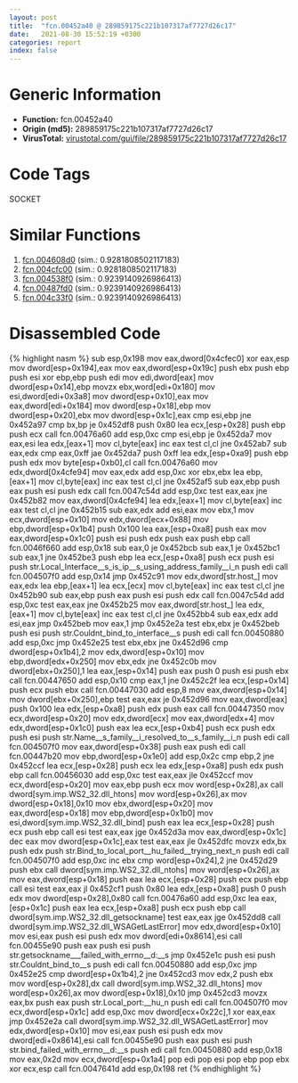 ```yaml
---
layout: post
title:  "fcn.00452a40 @ 289859175c221b107317af7727d26c17"
date:   2021-08-30 15:52:19 +0300
categories: report
index: false
---
```


# Generic Information
- **Function:** fcn.00452a40
- **Origin (md5):** 289859175c221b107317af7727d26c17
- **VirusTotal:** [virustotal.com/gui/file/289859175c221b107317af7727d26c17][virustotal_ref]

# Code Tags
<span class="tag" id="SOCKET">SOCKET</span>


# Similar Functions

1. [fcn.004608d0][similar_1_ref] (sim.: 0.9281808502117183)
2. [fcn.004cfc00][similar_2_ref] (sim.: 0.9281808502117183)
3. [fcn.004538f0][similar_3_ref] (sim.: 0.9239140926986413)
4. [fcn.00487fd0][similar_4_ref] (sim.: 0.9239140926986413)
5. [fcn.004c33f0][similar_5_ref] (sim.: 0.9239140926986413)


# Disassembled Code

{% highlight nasm %}
sub esp,0x198
mov eax,dword[0x4cfec0]
xor eax,esp
mov dword[esp+0x194],eax
mov eax,dword[esp+0x19c]
push ebx
push ebp
push esi
xor ebp,ebp
push edi
mov edi,dword[eax]
mov dword[esp+0x14],ebp
movzx ebx,word[edi+0x180]
mov esi,dword[edi+0x3a8]
mov dword[esp+0x10],eax
mov eax,dword[edi+0x184]
mov dword[esp+0x18],ebp
mov dword[esp+0x20],ebx
mov dword[esp+0x1c],eax
cmp esi,ebp
jne 0x452a97
cmp bx,bp
je 0x452df8
push 0x80
lea ecx,[esp+0x28]
push ebp
push ecx
call fcn.00476a60
add esp,0xc
cmp esi,ebp
je 0x452da7
mov eax,esi
lea edx,[eax+1]
mov cl,byte[eax]
inc eax
test cl,cl
jne 0x452ab7
sub eax,edx
cmp eax,0xff
jae 0x452da7
push 0xff
lea edx,[esp+0xa9]
push ebp
push edx
mov byte[esp+0xb0],cl
call fcn.00476a60
mov edx,dword[0x4cfe94]
mov eax,edx
add esp,0xc
xor ebx,ebx
lea ebp,[eax+1]
mov cl,byte[eax]
inc eax
test cl,cl
jne 0x452af5
sub eax,ebp
push eax
push esi
push edx
call fcn.0047c54d
add esp,0xc
test eax,eax
jne 0x452b82
mov eax,dword[0x4cfe94]
lea edx,[eax+1]
mov cl,byte[eax]
inc eax
test cl,cl
jne 0x452b15
sub eax,edx
add esi,eax
mov ebx,1
mov ecx,dword[esp+0x10]
mov edx,dword[ecx+0x88]
mov ebp,dword[esp+0x1b4]
push 0x100
lea eax,[esp+0xa8]
push eax
mov eax,dword[esp+0x1c0]
push esi
push edx
push eax
push ebp
call fcn.0046f660
add esp,0x18
sub eax,0
je 0x452bcb
sub eax,1
je 0x452bc1
sub eax,1
jne 0x452be3
push ebp
lea ecx,[esp+0xa8]
push ecx
push esi
push str.Local_Interface__s_is_ip__s_using_address_family__i_n
push edi
call fcn.004507f0
add esp,0x14
jmp 0x452c91
mov edx,dword[str.host_]
mov eax,edx
lea ebp,[eax+1]
lea ecx,[ecx]
mov cl,byte[eax]
inc eax
test cl,cl
jne 0x452b90
sub eax,ebp
push eax
push esi
push edx
call fcn.0047c54d
add esp,0xc
test eax,eax
jne 0x452b25
mov eax,dword[str.host_]
lea edx,[eax+1]
mov cl,byte[eax]
inc eax
test cl,cl
jne 0x452bb4
sub eax,edx
add esi,eax
jmp 0x452beb
mov eax,1
jmp 0x452e2a
test ebx,ebx
je 0x452beb
push esi
push str.Couldnt_bind_to_interface__s
push edi
call fcn.00450880
add esp,0xc
jmp 0x452e25
test ebx,ebx
jne 0x452d96
cmp dword[esp+0x1b4],2
mov edx,dword[esp+0x10]
mov ebp,dword[edx+0x250]
mov ebx,edx
jne 0x452c0b
mov dword[ebx+0x250],1
lea eax,[esp+0x14]
push eax
push 0
push esi
push ebx
call fcn.00447650
add esp,0x10
cmp eax,1
jne 0x452c2f
lea ecx,[esp+0x14]
push ecx
push ebx
call fcn.00447030
add esp,8
mov eax,dword[esp+0x14]
mov dword[ebx+0x250],ebp
test eax,eax
je 0x452d96
mov eax,dword[eax]
push 0x100
lea edx,[esp+0xa8]
push edx
push eax
call fcn.00447350
mov ecx,dword[esp+0x20]
mov edx,dword[ecx]
mov eax,dword[edx+4]
mov edx,dword[esp+0x1c0]
push eax
lea ecx,[esp+0xb4]
push ecx
push edx
push esi
push str.Name__s_family__i_resolved_to__s_family__i_n
push edi
call fcn.004507f0
mov eax,dword[esp+0x38]
push eax
push edi
call fcn.00447b20
mov ebp,dword[esp+0x1e0]
add esp,0x2c
cmp ebp,2
jne 0x452ccf
lea ecx,[esp+0x28]
push ecx
lea edx,[esp+0xa8]
push edx
push ebp
call fcn.00456030
add esp,0xc
test eax,eax
jle 0x452ccf
mov ecx,dword[esp+0x20]
mov eax,ebp
push ecx
mov word[esp+0x28],ax
call dword[sym.imp.WS2_32.dll_htons]
mov word[esp+0x26],ax
mov dword[esp+0x18],0x10
mov ebx,dword[esp+0x20]
mov eax,dword[esp+0x18]
mov ebp,dword[esp+0x1b0]
mov esi,dword[sym.imp.WS2_32.dll_bind]
push eax
lea ecx,[esp+0x28]
push ecx
push ebp
call esi
test eax,eax
jge 0x452d3a
mov eax,dword[esp+0x1c]
dec eax
mov dword[esp+0x1c],eax
test eax,eax
jle 0x452dfc
movzx edx,bx
push edx
push str.Bind_to_local_port__hu_failed__trying_next_n
push edi
call fcn.004507f0
add esp,0xc
inc ebx
cmp word[esp+0x24],2
jne 0x452d29
push ebx
call dword[sym.imp.WS2_32.dll_ntohs]
mov word[esp+0x26],ax
mov eax,dword[esp+0x18]
push eax
lea ecx,[esp+0x28]
push ecx
push ebp
call esi
test eax,eax
jl 0x452cf1
push 0x80
lea edx,[esp+0xa8]
push 0
push edx
mov dword[esp+0x28],0x80
call fcn.00476a60
add esp,0xc
lea eax,[esp+0x1c]
push eax
lea ecx,[esp+0xa8]
push ecx
push ebp
call dword[sym.imp.WS2_32.dll_getsockname]
test eax,eax
jge 0x452dd8
call dword[sym.imp.WS2_32.dll_WSAGetLastError]
mov edx,dword[esp+0x10]
mov esi,eax
push esi
push edx
mov dword[edi+0x8614],esi
call fcn.00455e90
push eax
push esi
push str.getsockname___failed_with_errno__d:__s
jmp 0x452e1c
push esi
push str.Couldnt_bind_to__s
push edi
call fcn.00450880
add esp,0xc
jmp 0x452e25
cmp dword[esp+0x1b4],2
jne 0x452cd3
mov edx,2
push ebx
mov word[esp+0x28],dx
call dword[sym.imp.WS2_32.dll_htons]
mov word[esp+0x26],ax
mov dword[esp+0x18],0x10
jmp 0x452cd3
movzx eax,bx
push eax
push str.Local_port:__hu_n
push edi
call fcn.004507f0
mov ecx,dword[esp+0x1c]
add esp,0xc
mov dword[ecx+0x22c],1
xor eax,eax
jmp 0x452e2a
call dword[sym.imp.WS2_32.dll_WSAGetLastError]
mov edx,dword[esp+0x10]
mov esi,eax
push esi
push edx
mov dword[edi+0x8614],esi
call fcn.00455e90
push eax
push esi
push str.bind_failed_with_errno__d:__s
push edi
call fcn.00450880
add esp,0x18
mov eax,0x2d
mov ecx,dword[esp+0x1a4]
pop edi
pop esi
pop ebp
pop ebx
xor ecx,esp
call fcn.0047641d
add esp,0x198
ret
{% endhighlight %}


[similar_1_ref]: /report/fcn.004608d0@289859175c221b107317af7727d26c17
[similar_2_ref]: /report/fcn.004cfc00@279a61b1e76da49531f1f16fd1102a2d
[similar_3_ref]: /report/fcn.004538f0@289859175c221b107317af7727d26c17
[similar_4_ref]: /report/fcn.00487fd0@be7fba7cc724acf4ae2900d99e0fc9c3
[similar_5_ref]: /report/fcn.004c33f0@279a61b1e76da49531f1f16fd1102a2d
[virustotal_ref]: https://www.virustotal.com/gui/file/289859175c221b107317af7727d26c17
